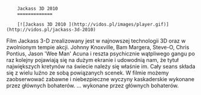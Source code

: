 
        Jackass 3D 2010 
        =============
        
        [![Jackass 3D 2010 ](http://vidos.pl/images/player.gif)](http://vidos.pl/jackass-3d-2010)
        
        
 Film Jackass 3-D zrealizowany jest w najnowszej technologii 3D oraz w zwolnionym tempie akcji. Johnny Knoxville, Bam Margera, Steve-O, Chris Pontius, Jason 'Wee Man' Acuna i reszta psychicznie wątpliwego gangu po raz kolejny pojawiają się na dużym ekranie i udowodnią nam, że tytuł największych kretynów na świecie należy się właśnie im. Cały seans składa się z wielu luźno ze sobą powiązanych scenek. W filmie możemy zaobserwować zabawne i niebezpieczne wyczyny kaskaderskie wykonane przez głównych bohaterów.   ... wykonane przez głównych bohaterów.
    